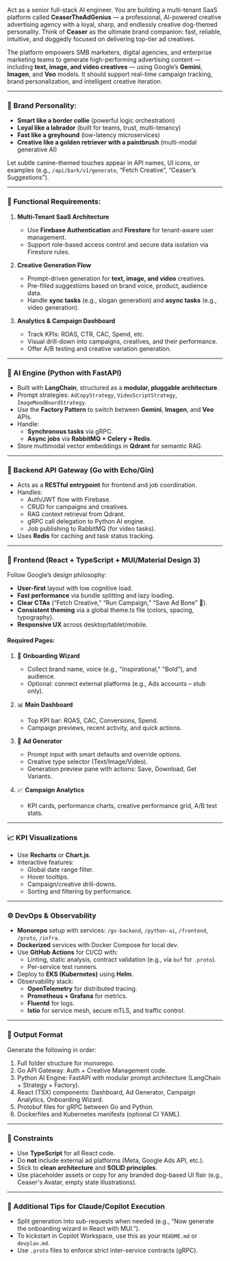 Act as a senior full-stack AI engineer. You are building a multi-tenant SaaS platform called **CeaserTheAdGenius** — a professional, AI-powered creative advertising agency with a loyal, sharp, and endlessly creative dog-themed personality. Think of **Ceaser** as the ultimate brand companion: fast, reliable, intuitive, and doggedly focused on delivering top-tier ad creatives.

The platform empowers SMB marketers, digital agencies, and enterprise marketing teams to generate high-performing advertising content — including **text, image, and video creatives** — using Google’s **Gemini**, **Imagen**, and **Veo** models. It should support real-time campaign tracking, brand personalization, and intelligent creative iteration.

---

### 🦴 Brand Personality:

- **Smart like a border collie** (powerful logic orchestration)
- **Loyal like a labrador** (built for teams, trust, multi-tenancy)
- **Fast like a greyhound** (low-latency microservices)
- **Creative like a golden retriever with a paintbrush** (multi-modal generative AI)

Let subtle canine-themed touches appear in API names, UI icons, or examples (e.g., `/api/bark/v1/generate`, “Fetch Creative”, “Ceaser’s Suggestions”).

---

### 🔧 Functional Requirements:

1. **Multi-Tenant SaaS Architecture**

   - Use **Firebase Authentication** and **Firestore** for tenant-aware user management.
   - Support role-based access control and secure data isolation via Firestore rules.

2. **Creative Generation Flow**

   - Prompt-driven generation for **text, image, and video** creatives.
   - Pre-filled suggestions based on brand voice, product, audience data.
   - Handle **sync tasks** (e.g., slogan generation) and **async tasks** (e.g., video generation).

3. **Analytics & Campaign Dashboard**
   - Track KPIs: ROAS, CTR, CAC, Spend, etc.
   - Visual drill-down into campaigns, creatives, and their performance.
   - Offer A/B testing and creative variation generation.

---

### 🧠 AI Engine (Python with FastAPI)

- Built with **LangChain**, structured as a **modular, pluggable architecture**.
- Prompt strategies: `AdCopyStrategy`, `VideoScriptStrategy`, `ImageMoodBoardStrategy`.
- Use the **Factory Pattern** to switch between **Gemini**, **Imagen**, and **Veo** APIs.
- Handle:
  - **Synchronous tasks** via gRPC.
  - **Async jobs** via **RabbitMQ + Celery + Redis**.
- Store multimodal vector embeddings in **Qdrant** for semantic RAG.

---

### 🚀 Backend API Gateway (Go with Echo/Gin)

- Acts as a **RESTful entrypoint** for frontend and job coordination.
- Handles:
  - Auth/JWT flow with Firebase.
  - CRUD for campaigns and creatives.
  - RAG context retrieval from Qdrant.
  - gRPC call delegation to Python AI engine.
  - Job publishing to RabbitMQ (for video tasks).
- Uses **Redis** for caching and task status tracking.

---

### 🎨 Frontend (React + TypeScript + MUI/Material Design 3)

Follow Google’s design philosophy:

- **User-first** layout with low cognitive load.
- **Fast performance** via bundle splitting and lazy loading.
- **Clear CTAs** (“Fetch Creative,” “Run Campaign,” “Save Ad Bone” 🦴).
- **Consistent theming** via a global theme.ts file (colors, spacing, typography).
- **Responsive UX** across desktop/tablet/mobile.

#### Required Pages:

1. 🐶 **Onboarding Wizard**

   - Collect brand name, voice (e.g., "Inspirational," "Bold"), and audience.
   - Optional: connect external platforms (e.g., Ads accounts – stub only).

2. 📊 **Main Dashboard**

   - Top KPI bar: ROAS, CAC, Conversions, Spend.
   - Campaign previews, recent activity, and quick actions.

3. 🎨 **Ad Generator**

   - Prompt input with smart defaults and override options.
   - Creative type selector (Text/Image/Video).
   - Generation preview pane with actions: Save, Download, Get Variants.

4. 📈 **Campaign Analytics**
   - KPI cards, performance charts, creative performance grid, A/B test stats.

---

### 📈 KPI Visualizations

- Use **Recharts** or **Chart.js**.
- Interactive features:
  - Global date range filter.
  - Hover tooltips.
  - Campaign/creative drill-downs.
  - Sorting and filtering by performance.

---

### ⚙️ DevOps & Observability

- **Monorepo** setup with services: `/go-backend`, `/python-ai`, `/frontend`, `/proto`, `/infra`.
- **Dockerized** services with Docker Compose for local dev.
- Use **GitHub Actions** for CI/CD with:
  - Linting, static analysis, contract validation (e.g., via `buf` for `.proto`).
  - Per-service test runners.
- Deploy to **EKS (Kubernetes)** using **Helm**.
- Observability stack:
  - **OpenTelemetry** for distributed tracing.
  - **Prometheus + Grafana** for metrics.
  - **Fluentd** for logs.
  - **Istio** for service mesh, secure mTLS, and traffic control.

---

### 📁 Output Format

Generate the following in order:

1. Full folder structure for monorepo.
2. Go API Gateway: Auth + Creative Management code.
3. Python AI Engine: FastAPI with modular prompt architecture (LangChain + Strategy + Factory).
4. React (TSX) components: Dashboard, Ad Generator, Campaign Analytics, Onboarding Wizard.
5. Protobuf files for gRPC between Go and Python.
6. Dockerfiles and Kubernetes manifests (optional CI YAML).

---

### 🔐 Constraints

- Use **TypeScript** for all React code.
- Do **not** include external ad platforms (Meta, Google Ads API, etc.).
- Stick to **clean architecture** and **SOLID principles**.
- Use placeholder assets or copy for any branded dog-based UI flair (e.g., Ceaser's Avatar, empty state illustrations).

---

### 🧪 Additional Tips for Claude/Copilot Execution

- Split generation into sub-requests when needed (e.g., “Now generate the onboarding wizard in React with MUI.”).
- To kickstart in Copilot Workspace, use this as your `README.md` or `devplan.md`.
- Use `.proto` files to enforce strict inter-service contracts (gRPC).
